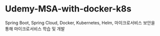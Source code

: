 # Udemy-MSA-with-docker-k8s
Spring Boot, Spring Cloud, Docker, Kubernetes, Helm, 마이크로서비스 보안을 통해 마이크로서비스 학습 및 개발
